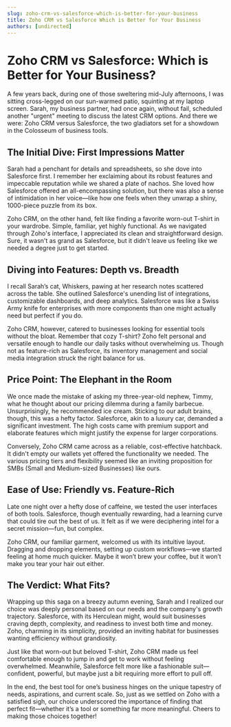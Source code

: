 ```yaml
---
slug: zoho-crm-vs-salesforce-which-is-better-for-your-business
title: Zoho CRM vs Salesforce Which is Better for Your Business
authors: [undirected]
---
```



# Zoho CRM vs Salesforce: Which is Better for Your Business?

A few years back, during one of those sweltering mid-July afternoons, I was sitting cross-legged on our sun-warmed patio, squinting at my laptop screen. Sarah, my business partner, had once again, without fail, scheduled another "urgent" meeting to discuss the latest CRM options. And there we were: Zoho CRM versus Salesforce, the two gladiators set for a showdown in the Colosseum of business tools.

## The Initial Dive: First Impressions Matter

Sarah had a penchant for details and spreadsheets, so she dove into Salesforce first. I remember her exclaiming about its robust features and impeccable reputation while we shared a plate of nachos. She loved how Salesforce offered an all-encompassing solution, but there was also a sense of intimidation in her voice—like how one feels when they unwrap a shiny, 1000-piece puzzle from its box.

Zoho CRM, on the other hand, felt like finding a favorite worn-out T-shirt in your wardrobe. Simple, familiar, yet highly functional. As we navigated through Zoho's interface, I appreciated its clean and straightforward design. Sure, it wasn't as grand as Salesforce, but it didn't leave us feeling like we needed a degree just to get started.

## Diving into Features: Depth vs. Breadth

I recall Sarah’s cat, Whiskers, pawing at her research notes scattered across the table. She outlined Salesforce's unending list of integrations, customizable dashboards, and deep analytics. Salesforce was like a Swiss Army knife for enterprises with more components than one might actually need but perfect if you do.

Zoho CRM, however, catered to businesses looking for essential tools without the bloat. Remember that cozy T-shirt? Zoho felt personal and versatile enough to handle our daily tasks without overwhelming us. Though not as feature-rich as Salesforce, its inventory management and social media integration struck the right balance for us.

## Price Point: The Elephant in the Room

We once made the mistake of asking my three-year-old nephew, Timmy, what he thought about our pricing dilemma during a family barbecue. Unsurprisingly, he recommended ice cream. Sticking to our adult brains, though, this was a hefty factor. Salesforce, akin to a luxury car, demanded a significant investment. The high costs came with premium support and elaborate features which might justify the expense for larger corporations.

Conversely, Zoho CRM came across as a reliable, cost-effective hatchback. It didn't empty our wallets yet offered the functionality we needed. The various pricing tiers and flexibility seemed like an inviting proposition for SMBs (Small and Medium-sized Businesses) like ours.

## Ease of Use: Friendly vs. Feature-Rich

Late one night over a hefty dose of caffeine, we tested the user interfaces of both tools. Salesforce, though eventually rewarding, had a learning curve that could tire out the best of us. It felt as if we were deciphering intel for a secret mission—fun, but complex.

Zoho CRM, our familiar garment, welcomed us with its intuitive layout. Dragging and dropping elements, setting up custom workflows—we started feeling at home much quicker. Maybe it won’t brew your coffee, but it won’t make you tear your hair out either.

## The Verdict: What Fits?

Wrapping up this saga on a breezy autumn evening, Sarah and I realized our choice was deeply personal based on our needs and the company's growth trajectory. Salesforce, with its Herculean might, would suit businesses craving depth, complexity, and readiness to invest both time and money. Zoho, charming in its simplicity, provided an inviting habitat for businesses wanting efficiency without grandiosity.

Just like that worn-out but beloved T-shirt, Zoho CRM made us feel comfortable enough to jump in and get to work without feeling overwhelmed. Meanwhile, Salesforce felt more like a fashionable suit—confident, powerful, but maybe just a bit requiring more effort to pull off.

In the end, the best tool for one’s business hinges on the unique tapestry of needs, aspirations, and current scale. So, just as we settled on Zoho with a satisfied sigh, our choice underscored the importance of finding that perfect fit—whether it’s a tool or something far more meaningful. Cheers to making those choices together!


